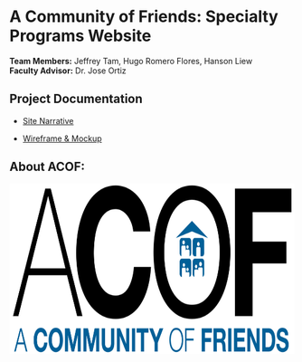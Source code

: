 # A Community of Friends: Specialty Programs Website
**Team Members:** Jeffrey Tam, Hugo Romero Flores, Hanson Liew<br>
**Faculty Advisor:** Dr. Jose Ortiz

## Project Documentation
- [Site Narrative](https://docs.google.com/document/d/1f73aA8GOSWeRItQjlrbDRrdIr4XeAVUH9LCmNYno9DA/edit?usp=sharing)

- [Wireframe & Mockup](https://www.figma.com/design/dHkmAvnTFz94JSMtDZ0xw0/CIS-3610-01--ACOF-Website-Design---Team-6?node-id=0-1&t=EaRAzolXGO5XOwVt-1)

## About ACOF:
<p style="text-align: center"><img src="assets/Media Kit/ACOF LOGOS/ACOF_House_LOGO-DkBlueBlack.png" alt="The official ACOF logo" width="800" height="300"></p>
